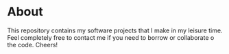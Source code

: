 # About
This repository contains my software projects that I make in my leisure time. Feel completely free to contact me if you need to borrow or collaborate o the code. Cheers!
